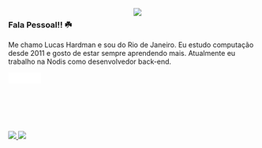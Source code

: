 <img align="right" width="250px" style="margin-top:-20px margin-right:40px" src="https://media.giphy.com/media/ypqHf6pQ5kQEg/giphy.gif">

### Fala Pessoal!!  ☘️ 

Me chamo Lucas Hardman e sou do Rio de Janeiro. Eu estudo computação desde 2011 e gosto de estar sempre aprendendo mais. Atualmente eu trabalho na Nodis como desenvolvedor back-end.

<a href="https://www.instagram.com/lucashardman" target="_blank"><img align="left" alt="Instagram" width="22px" src="https://github.com/Aakarsh-B/trying-repos/blob/master/insta.svg" />
<a href="https://twitter.com/lucashardman" target="_blank"><img align="left" alt="Twitter" width="22px" src="https://github.com/Aakarsh-B/trying-repos/blob/master/twitter.svg" />
<a href="https://www.linkedin.com/in/lucashardman" target="_blank"><img align="left" alt="LinkedIn" width="22px" src="https://github.com/Aakarsh-B/trying-repos/blob/master/linkedin.svg" />

<br>
<br>
<br>
 <br>
<br>
  <br>
<br>

<div>
<a href="https://github.com/lucashardman">
<img height="180em" src="https://github-readme-stats.vercel.app/api/top-langs/?username=lucashardman&layout=compact&langs_count=7&theme=dracula"/>
<img height="180em" src="https://github-readme-stats.vercel.app/api?username=lucashardman&show_icons=true&theme=dracula&include_all_commits=true&count_private=true"/>
</div>
